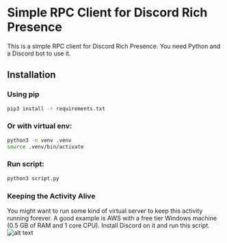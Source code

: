 # Simple RPC Client for Discord Rich Presence

This is a simple RPC client for Discord Rich Presence. You need Python and a Discord bot to use it.

## Installation

### Using pip

```sh
pip3 install -r requirements.txt
```
### Or with virtual env:
```sh
python3 -m venv .venv
source .venv/bin/activate
```

### Run script:
```sh
python3 script.py
```
### Keeping the Activity Alive
You might want to run some kind of virtual server to keep this activity running forever. A good example is AWS with a free tier Windows machine (0.5 GB of RAM and 1 core CPU). Install Discord on it and run this script.
![alt text](https://i.ibb.co/qjmzCQW/photo1720600023.jpg)